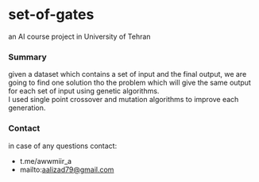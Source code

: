# set-of-gates
an AI course project in University of Tehran<br>
### Summary ###
given a dataset which contains a set of input and the final output, we are going to find one solution tho the problem which will give the same output for each set of input using genetic algorithms.<br>
I used single point crossover and mutation algorithms to improve each generation.

### Contact ###
in case of any questions contact:
* t.me/awwmiir_a
* mailto:aalizad79@gmail.com
